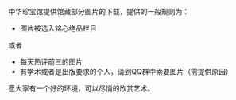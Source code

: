 中华珍宝馆提供馆藏部分图片的下载，提供的一般规则为：

* 图片被选入铭心绝品栏目

或者

* 每天热评前三的图片
* 有学术或者是出版要求的个人，请到QQ群中索要图片（需提供原因）

愿大家有一个好的环境，可以尽情的欣赏艺术。

  


  


